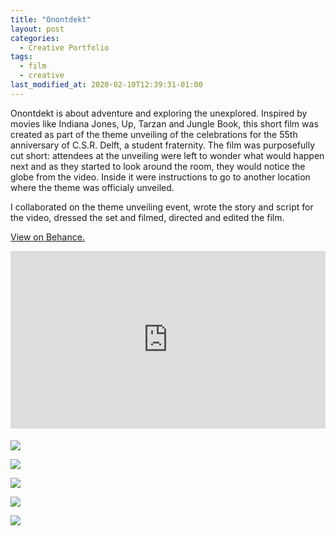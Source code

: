 ```yaml
---
title: "Onontdekt"
layout: post
categories:
  - Creative Portfolio
tags:
  - film
  - creative
last_modified_at: 2020-02-10T12:39:31-01:00
---
```


Onontdekt is about adventure and exploring the unexplored. Inspired by movies like Indiana Jones, Up, Tarzan and Jungle Book, this short film was created as part of the theme unveiling of the celebrations for the 55th anniversary of C.S.R. Delft, a student fraternity. The film was purposefully cut short: attendees at the unveiling were left to wonder what would happen next and as they started to look around the room, they would notice the globe from the video. Inside it were instructions to go to another location where the theme was officialy unveiled.

I collaborated on the theme unveiling event, wrote the story and script for the video, dressed the set and filmed, directed and edited the film.

[View on Behance.](https://www.behance.net/gallery/46662243/Onontdekt-Short-Film)

<div style="position:relative; padding-top: 56.25%; margin-bottom: 20px">
  <iframe src="https://player.vimeo.com/video/164534049?title=0&byline=0&portrait=0" style="position: absolute; width: 100%; height: 100%; top: 0; left: 0" frameborder="0" allow="autoplay; fullscreen" allowfullscreen></iframe>
</div>

![](https://mir-s3-cdn-cf.behance.net/project_modules/1400_opt_1/03ec6946662243.585d6d32ca98c.jpg)

![](https://mir-s3-cdn-cf.behance.net/project_modules/1400_opt_1/900da946662243.585d6d32c764a.jpg)

![](https://mir-s3-cdn-cf.behance.net/project_modules/1400_opt_1/b3f45e46662243.585d6d32c6e65.jpg)

![](https://mir-s3-cdn-cf.behance.net/project_modules/1400_opt_1/2f710b46662243.585d6d32c7cb7.jpg)

![](https://mir-s3-cdn-cf.behance.net/project_modules/1400_opt_1/ebdecf46662243.585d6d32ca22e.jpg)
